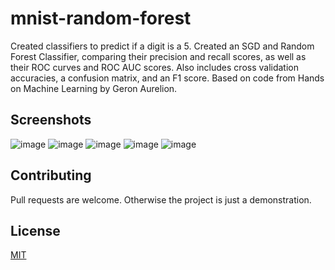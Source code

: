 # mnist-random-forest

Created classifiers to predict if a digit is a 5. Created an SGD and Random Forest Classifier, comparing their precision and recall scores, as well as their ROC curves and ROC AUC scores. Also includes cross validation accuracies, a confusion matrix, and an F1 score. Based on code from Hands on Machine Learning by Geron Aurelion. 

## Screenshots
![image](https://user-images.githubusercontent.com/41022783/72564891-bdd35580-387e-11ea-96e3-a11da4c609fb.png)
![image](https://user-images.githubusercontent.com/41022783/72564909-c7f55400-387e-11ea-8e9c-57dba0ddf7e5.png)
![image](https://user-images.githubusercontent.com/41022783/72564931-d17ebc00-387e-11ea-93f1-0f83fbe0a165.png)
![image](https://user-images.githubusercontent.com/41022783/72564956-dcd1e780-387e-11ea-900f-0bc94d4231ac.png)
![image](https://user-images.githubusercontent.com/41022783/72564984-ea876d00-387e-11ea-865d-095528dbdd4d.png)

## Contributing  
Pull requests are welcome. Otherwise the project is just a demonstration. 

## License
[MIT](https://choosealicense.com/licenses/mit/)

